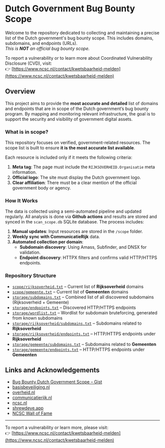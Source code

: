 # Dutch Government Bug Bounty Scope

Welcome to the repository dedicated to collecting and maintaining a precise list of the Dutch government's bug bounty scope. This includes domains, subdomains, and endpoints (URLs).  
*This is **NOT** an official bug bounty scope.*

To report a vulnerability or to learn more about Coordinated Vulnerability Disclosure (CVD), visit:  
👉 [https://www.ncsc.nl/contact/kwetsbaarheid-melden](https://www.ncsc.nl/contact/kwetsbaarheid-melden)


## Overview

This project aims to provide the **most accurate and detailed** list of domains and endpoints that are in scope of the Dutch government’s bug bounty program. By mapping and monitoring relevant infrastructure, the goal is to support the security and visibility of government digital assets.

### What is in scope?

This repository focuses on verified, government-related resources. The scope list is built to ensure **it is the most accurate list available**.  

Each resource is included only if it meets the following criteria:

1. **Meta tag**: The page must include the `RIJKSOVERHEID.Organisatie` meta information.  
2. **Official logo**: The site must display the Dutch government logo.  
3. **Clear affiliation**: There must be a clear mention of the official government body or agency.


### How It Works

The data is collected using a semi-automated pipeline and updated regularly. All analysis is done via **Github actions** and results are stored and synced in the `scan_scope.db` SQLite database. The process includes:

1. **Manual updates**: Input resources are stored in the `/scope` folder.  
2. **Weekly sync with CommunicatieRijk** data.  
3. **Automated collection per domain**:
   - **Subdomain discovery**: Using Amass, Subfinder, and DNSX for validation.  
   - **Endpoint discovery**: HTTPX filters and confirms valid HTTP/HTTPS endpoints.



### Repository Structure

- [`scope/rijksoverheid.txt`](https://raw.githubusercontent.com/zzzteph/DutchGovScope/refs/heads/main/scope/rijksoverheid.txt) – Current list of **Rijksoverheid** domains  
- [`scope/gemeente.txt`](https://raw.githubusercontent.com/zzzteph/DutchGovScope/refs/heads/main/scope/gemeente.txt) – Current list of **Gemeenten** domains  
- [`storage/subdomains.txt`](https://raw.githubusercontent.com/zzzteph/DutchGovScope/refs/heads/main/storage/subdomains.txt) – Combined list of all discovered subdomains (Rijksoverheid + Gemeente)  
- [`storage/endpoints.txt`](https://raw.githubusercontent.com/zzzteph/DutchGovScope/refs/heads/main/storage/endpoints.txt) – Discovered HTTP/HTTPS endpoints  
- [`storage/wordlist.txt`](https://raw.githubusercontent.com/zzzteph/DutchGovScope/refs/heads/main/storage/wordlist.txt) – Wordlist for subdomain bruteforcing, generated from known subdomains  
- [`storage/rijksoverheid/subdomains.txt`](https://raw.githubusercontent.com/zzzteph/DutchGovScope/refs/heads/main/storage/rijksoverheid/subdomains.txt) – Subdomains related to **Rijksoverheid**  
- [`storage/rijksoverheid/endpoints.txt`](https://raw.githubusercontent.com/zzzteph/DutchGovScope/refs/heads/main/storage/rijksoverheid/endpoints.txt) – HTTP/HTTPS endpoints under **Rijksoverheid**  
- [`storage/gemeente/subdomains.txt`](https://raw.githubusercontent.com/zzzteph/DutchGovScope/refs/heads/main/storage/gemeente/subdomains.txt) – Subdomains related to **Gemeenten**  
- [`storage/gemeente/endpoints.txt`](https://raw.githubusercontent.com/zzzteph/DutchGovScope/refs/heads/main/storage/gemeente/endpoints.txt) – HTTP/HTTPS endpoints under **Gemeenten**  


## Links and Acknowledgements

- [Bug Bounty Dutch Government Scope – Gist](https://gist.github.com/zzzteph/99a7bd2acde12cb4b2626fc9261bc56d)  
- [basisbeveiliging.nl](https://basisbeveiliging.nl/)  
- [overheid.nl](https://www.overheid.nl/english/dutch-government-websites)  
- [communicatierijk.nl](https://www.communicatierijk.nl/vakkennis/r/rijkswebsites/verplichte-richtlijnen/websiteregister-rijksoverheid)  
- [ncsc.nl](https://www.ncsc.nl/contact/kwetsbaarheid-melden/cvd-meldingen-formulier)  
- [shrewdeye.app](https://shrewdeye.app)  
- [NCSC Wall of Fame](https://www.ncsc.nl/contact/kwetsbaarheid-melden/wall-of-fame)  

---

To report a vulnerability or learn more, please visit:  
👉 [https://www.ncsc.nl/contact/kwetsbaarheid-melden](https://www.ncsc.nl/contact/kwetsbaarheid-melden)